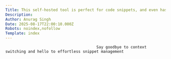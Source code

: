 ```yaml
---
Title: This self-hosted tool is perfect for code snippets, and even has a VS Code extension
Description: 
Author: Anurag Singh
Date: 2025-08-17T22:00:10.000Z
Robots: noindex,nofollow
Template: index
---
```


                                            Say goodbye to context switching and hello to effortless snippet management
                                        